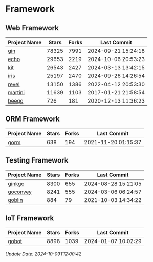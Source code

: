# Framework

## Web Framework
| Project Name | Stars | Forks | Last Commit |
| ------------ | ----- | ----- | ----------- |
| [gin](https://github.com/gin-gonic/gin) | 78325 | 7991 | 2024-09-21 15:24:18 |
| [echo](https://github.com/labstack/echo) | 29653 | 2219 | 2024-10-06 20:53:23 |
| [kit](https://github.com/go-kit/kit) | 26543 | 2427 | 2024-03-13 13:42:15 |
| [iris](https://github.com/kataras/iris) | 25197 | 2470 | 2024-09-26 14:26:54 |
| [revel](https://github.com/revel/revel) | 13150 | 1386 | 2022-04-12 20:53:30 |
| [martini](https://github.com/go-martini/martini) | 11639 | 1103 | 2017-01-21 21:58:54 |
| [beego](https://github.com/astaxie/beego) | 726 | 181 | 2020-12-13 11:36:23 |

## ORM Framework
| Project Name | Stars | Forks | Last Commit |
| ------------ | ----- | ----- | ----------- |
| [gorm](https://github.com/jinzhu/gorm) | 638 | 194 | 2021-11-20 01:15:37 |

## Testing Framework
| Project Name | Stars | Forks | Last Commit |
| ------------ | ----- | ----- | ----------- |
| [ginkgo](https://github.com/onsi/ginkgo) | 8300 | 655 | 2024-08-28 15:21:05 |
| [goconvey](https://github.com/smartystreets/goconvey) | 8241 | 555 | 2024-03-06 06:24:57 |
| [goblin](https://github.com/franela/goblin) | 884 | 79 | 2021-10-03 14:34:22 |

## IoT Framework
| Project Name | Stars | Forks | Last Commit |
| ------------ | ----- | ----- | ----------- |
| [gobot](https://github.com/hybridgroup/gobot) | 8898 | 1039 | 2024-01-07 10:02:29 |

*Update Date: 2024-10-09T12:00:42*